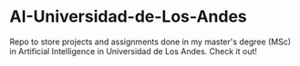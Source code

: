 # AI-Universidad-de-Los-Andes
Repo to store projects and assignments done in my master's degree (MSc) in Artificial Intelligence in Universidad de Los Andes. Check it out!
